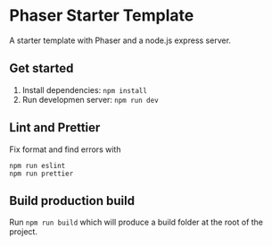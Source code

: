 # Phaser Starter Template
A starter template with Phaser and a node.js express server.

## Get started
1. Install dependencies: `npm install`
2. Run developmen server: `npm run dev`

## Lint and Prettier
Fix format and find errors with
```
npm run eslint
npm run prettier
```

## Build production build
Run `npm run build` which will produce a build folder at the root of the project.